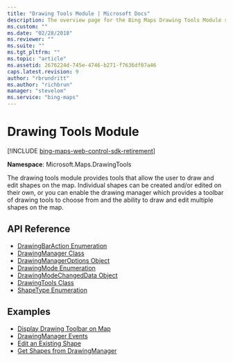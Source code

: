 ```yaml
---
title: "Drawing Tools Module | Microsoft Docs"
description: The overview page for the Bing Maps Drawing Tools Module section with links to articles that describe the various classes, objects, enumerators and examples.
ms.custom: ""
ms.date: "02/28/2018"
ms.reviewer: ""
ms.suite: ""
ms.tgt_pltfrm: ""
ms.topic: "article"
ms.assetid: 2676224d-745e-4746-b271-f7636df07a46
caps.latest.revision: 9
author: "rbrundritt"
ms.author: "richbrun"
manager: "stevelom"
ms.service: "bing-maps"
---
```


# Drawing Tools Module

[!INCLUDE [bing-maps-web-control-sdk-retirement](../../../includes/bing-maps-web-control-sdk-retirement.md)]

**Namespace**: Microsoft.Maps.DrawingTools

The drawing tools module provides tools that allow the user to draw and edit shapes on the map. Individual shapes can be created and/or edited on their own, or you can enable the drawing manager which provides a toolbar of drawing tools to choose from and the ability to draw and edit multiple shapes on the map. 

## API Reference

* [DrawingBarAction Enumeration](drawingbaraction-enumeration.md)
* [DrawingManager Class](drawingmanager-class.md)
* [DrawingManagerOptions Object](drawingmanageroptions-object.md)
* [DrawingMode Enumeration](drawingmode-enumeration.md)
* [DrawingModeChangedData Object](drawingmodechangeddata-object.md)
* [DrawingTools Class](drawingtools-class.md)
* [ShapeType Enumeration](shapetype-enumeration.md)

## Examples

* [Display Drawing Toolbar on Map](../../map-control-concepts/drawing-tools-module-examples/display-drawing-toolbar-on-map.md)
* [DrawingManager Events](../../map-control-concepts/drawing-tools-module-examples/drawingmanager-events.md)
* [Edit an Existing Shape](../../map-control-concepts/drawing-tools-module-examples/edit-an-existing-shape.md) 
* [Get Shapes from DrawingManager](../../map-control-concepts/drawing-tools-module-examples/get-shapes-from-drawingmanager.md)
